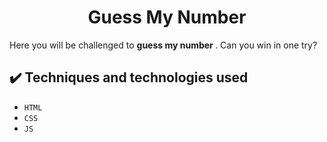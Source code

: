 <h1 align="center"> Guess My Number </h1>

Here you will be challenged to <strong>guess my number </strong>.
Can you win in one try?

## ✔️ Techniques and technologies used

- ``HTML``
- ``CSS``
- ``JS``

